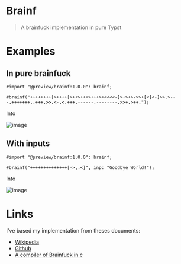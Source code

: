 # Brainf

> A brainfuck implementation in pure Typst

# Examples

## In pure brainfuck

```typst
#import "@preview/brainf:1.0.0": brainf;

#brainf("++++++++[>++++[>++>+++>+++>+<<<<-]>+>+>->>+[<]<-]>>.>---.+++++++..+++.>>.<-.<.+++.------.--------.>>+.>++.");
```

Into

![image](https://media.discordapp.net/attachments/751591144919662752/1176988035309633647/image.png?ex=6570de86&is=655e6986&hm=60e18ac7187c117ab08a95c323f5059424342dbb9d8da49600c82502b5d14e7f&=&format=webp&width=328&height=102)

## With inputs

```typst
#import "@preview/brainf:1.0.0": brainf;

#brainf("++++++++++++++[->,.<]", inp: "Goodbye World!");
```

Into

![image](https://media.discordapp.net/attachments/751591144919662752/1176988280613515366/image.png?ex=6570dec1&is=655e69c1&hm=f9285649f3e5ab72749af5820972c52827c727f6c52351b63d0bbd2ba9afce87&=&format=webp&width=808&height=181)

# Links
I've based my implementation from theses documents: 
- [Wikipedia](https://en.wikipedia.org/wiki/Brainfuck)
- [Github](https://github.com/sunjay/brainfuck)
- [A compiler of Brainfuck in c](https://onestepcode.com/brainfuck-compiler-c/)